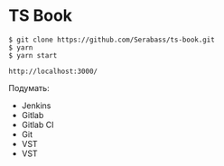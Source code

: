 # TS Book

```
$ git clone https://github.com/Serabass/ts-book.git
$ yarn
$ yarn start

http://localhost:3000/
```

Подумать:
* Jenkins
* Gitlab
* Gitlab CI
* Git
* VST
* VST
